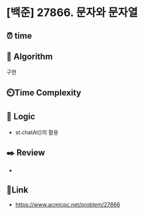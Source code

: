 # [백준] 27866. 문자와 문자열 
 
## ⏰  **time**


## :pushpin: **Algorithm**
구현

## ⏲️**Time Complexity**


## :round_pushpin: **Logic**
- st.chatAt()의 활용 

## :black_nib: **Review**
- 

## 📡**Link**
- https://www.acmicpc.net/problem/27866
